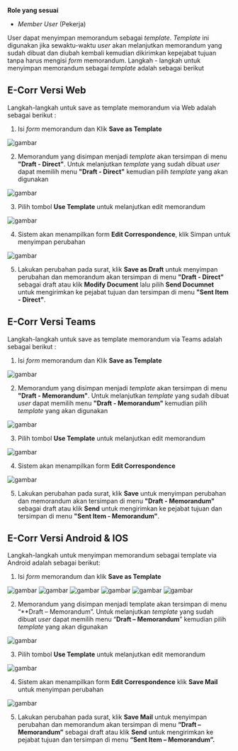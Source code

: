 **Role yang sesuai**

- *Member User* (Pekerja)

User dapat menyimpan memorandum sebagai *template*. *Template* ini digunakan jika sewaktu-waktu *user* akan melanjutkan memorandum yang sudah dibuat dan diubah kembali kemudian dikirimkan kepejabat tujuan tanpa harus mengisi *form* memorandum. Langkah - langkah untuk menyimpan memorandum sebagai *template* adalah sebagai berikut

## **E-Corr Versi Web**

Langkah-langkah untuk save as template memorandum via Web adalah sebagai berikut :

1. Isi *form* memorandum dan Klik **Save as Template**

![gambar](Memorandum/MM_Web/02MM-14.png)

2. Memorandum yang disimpan menjadi *template* akan tersimpan di menu **"Draft - Direct"**. Untuk melanjutkan *template* yang sudah dibuat *user* dapat memilih menu **"Draft - Direct"** kemudian pilih *template* yang akan digunakan

![gambar](Memorandum/MM_Web/02MM-15.png)

3. Pilih tombol **Use Template** untuk melanjutkan edit memorandum

![gambar](Memorandum/MM_Web/02MM-16.png)

4. Sistem akan menampilkan form **Edit Correspondence**, klik Simpan untuk menyimpan perubahan

![gambar](Memorandum/MM_Web/02MM-17.png)

5. Lakukan perubahan pada surat, klik **Save as Draft** untuk menyimpan perubahan dan memorandum akan tersimpan di menu **"Draft - Direct"** sebagai draft atau klik **Modify Document** lalu pilih **Send Documnet** untuk mengirimkan ke pejabat tujuan dan tersimpan di menu **"Sent Item - Direct"**.

## **E-Corr Versi Teams**

Langkah-langkah untuk save as template memorandum via Teams adalah sebagai berikut :

1. Isi *form* memorandum dan Klik **Save as Template**

![gambar](Memorandum/MM_Teams/MM14.png)

2. Memorandum yang disimpan menjadi *template* akan tersimpan di menu **"Draft - Memorandum"**. Untuk melanjutkan *template* yang sudah dibuat *user* dapat memilih menu **"Draft - Memorandum"** kemudian pilih *template* yang akan digunakan

![gambar](Memorandum/MM_Teams/MM15.png)

3. Pilih tombol **Use Template** untuk melanjutkan edit memorandum

![gambar](Memorandum/MM_Teams/MM16.png)

4. Sistem akan menampilkan form **Edit Correspondence**

![gambar](Memorandum/MM_Teams/MM17.png)

5. Lakukan perubahan pada surat, klik **Save** untuk menyimpan perubahan dan memorandum akan tersimpan di menu **"Draft - Memorandum"** sebagai draft atau klik **Send** untuk mengirimkan ke pejabat tujuan dan tersimpan di menu **"Sent Item - Memorandum"**.

## **E-Corr Versi Android & IOS**

Langkah-langkah untuk menyimpan memorandum sebagai template via Android adalah sebagai berikut:

1. Isi _form_ memorandum dan klik **Save as Template**

![gambar](Memorandum/MM_Android/Tempmemo/02MM-31.png) 
![gambar](Memorandum/MM_Android/Tempmemo/02MM-32.png) 
![gambar](Memorandum/MM_Android/Tempmemo/02MM-33.png) 
![gambar](Memorandum/MM_Android/Tempmemo/02MM-34.png)
![gambar](Memorandum/MM_Android/Tempmemo/02MM-35.png)
![gambar](Memorandum/MM_Android/Tempmemo/02MM-36.png)

2. Memorandum yang disimpan menjadi template akan tersimpan di menu “**Draft – Memorandum”. Untuk melanjutkan _template_ yang sudah dibuat _user_ dapat memilih menu “**Draft – Memorandum**” kemudian pilih _template_ yang akan digunakan

![gambar](Memorandum/MM_Android/Tempmemo/02MM-37.png) 

3. Pilih tombol **Use Template** untuk melanjutkan edit memorandum

![gambar](Memorandum/MM_Android/Tempmemo/02MM-38.png)

4. Sistem akan menampilkan form **Edit Correspondence** klik **Save Mail** untuk menyimpan perubahan

![gambar](Memorandum/MM_Android/Tempmemo/02MM-39.png)

5. Lakukan perubahan pada surat, klik **Save Mail** untuk menyimpan perubahan dan memorandum akan tersimpan di menu **“Draft – Memorandum”** sebagai draft atau klik **Send** untuk mengirimkan ke pejabat tujuan dan tersimpan di menu **“Sent Item – Memorandum”.**